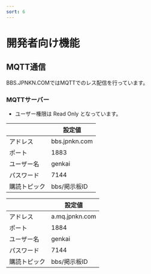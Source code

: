 ```yaml
---
sort: 6
---
```


# 開発者向け機能

## MQTT通信
BBS.JPNKN.COMではMQTTでのレス配信を行っています。

### MQTTサーバー

- ユーザー権限は Read Only となっています。

||設定値|
|---|---|
|アドレス|bbs.jpnkn.com|
|ポート|1883|
|ユーザー名|genkai|
|パスワード|7144|
|購読トピック|bbs/掲示板ID|

||設定値|
|---|---|
|アドレス|a.mq.jpnkn.com|
|ポート|1884|
|ユーザー名|genkai|
|パスワード|7144|
|購読トピック|bbs/掲示板ID|
